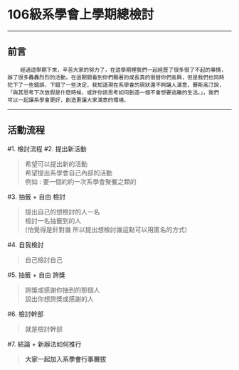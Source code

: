 # **106級系學會上學期總檢討** #
--------------------------------

## 前言
````
	經過這學期下來，辛苦大家的努力了，在這學期裡我們一起經歷了很多很了不起的事情，
辦了很多轟轟烈烈的活動，在這期間看到你們顯著的成長真的很替你們高興，但是我們也同時
犯下了一些錯誤，下錯了一些決定，我知道現在系學會的現狀還不夠讓人滿意，賽斯高汀說，
「與其思考下次放假是什麼時候，或許你該思考如何創造一個不會想要逃離的生活。」，我們
可以一起讓系學會更好，創造更讓大家滿意的環境。
````
----------------------------------

**活動流程**
-------------------------------------
#1. 檢討流程
#2. 提出新活動
>希望可以提出新的活動  
希望提出系學會自己內部的活動  
例如 : 要一個約約一次系學會聚餐之類的

#3. 抽籤 + 自由 檢討
>提出自己的想檢討的人一名  
檢討一名抽籤到的人  
(怕覺得是針對誰 所以提出想檢討誰這點可以用匿名的方式)

#4. 自我檢討
>自己檢討自己

#5. 抽籤 + 自由 誇獎
>誇獎或感謝你抽到的那個人  
說出你想誇獎或感謝的人

#6. 檢討幹部
>就是檢討幹部

#7. 結論 + 新辦法如何推行
>**大家一起加入系學會行事曆拔**



